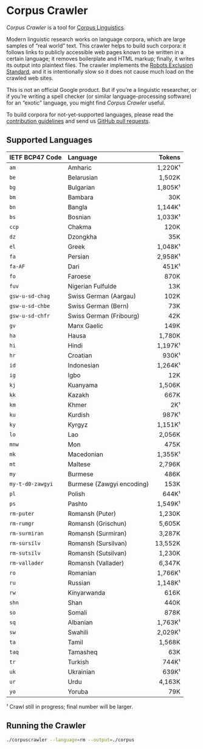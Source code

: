 # Corpus Crawler

_Corpus Crawler_ is a tool for
[Corpus Linguistics](https://en.wikipedia.org/wiki/Corpus_linguistics).

Modern linguistic research works on language corpora, which are large samples of
“real world” text.  This crawler helps to build such corpora: it follows links
to publicly accessible web pages known to be written in a certain language; it
removes boilerplate and HTML markup; finally, it writes its output into
plaintext files.  The crawler implements the
[Robots Exclusion Standard](https://en.wikipedia.org/wiki/Robots_exclusion_standard),
and it is intentionally slow so it does not cause much load on the crawled
web sites.

This is not an official Google product.  But if you’re a linguistic researcher,
or if you’re writing a spell checker (or similar language-processing software)
for an “exotic” language, you might find _Corpus Crawler_ useful.

To build corpora for not-yet-supported languages, please read the
[contribution guidelines](./CONTRIBUTING.md) and send us
[GitHub pull requests](https://help.github.com/categories/collaborating-with-issues-and-pull-requests/).



## Supported Languages

| IETF BCP47 Code     | Language                     |   Tokens |
| :------------------ | :--------------------------- | -------: |
| `am`                | Amharic                      |  1,220K¹ |
| `be`                | Belarusian                   |  1,502K  |
| `bg`                | Bulgarian                    |  1,805K¹ |
| `bm`                | Bambara                      |     30K  |
| `bn`                | Bangla                       |  1,144K¹ |
| `bs`                | Bosnian                      |  1,033K¹ |
| `ccp`               | Chakma                       |    120K  |
| `dz`                | Dzongkha                     |     35K  |
| `el`                | Greek                        |  1,048K¹ |
| `fa`                | Persian                      |  2,958K¹ |
| `fa-AF`             | Dari                         |    451K¹ |
| `fo`                | Faroese                      |    870K  |
| `fuv`               | Nigerian Fulfulde            |     13K  |
| `gsw-u-sd-chag`     | Swiss German (Aargau)        |    102K  |
| `gsw-u-sd-chbe`     | Swiss German (Bern)          |     73K  |
| `gsw-u-sd-chfr`     | Swiss German (Fribourg)      |     42K  |
| `gv`                | Manx Gaelic                  |    149K  |
| `ha`                | Hausa                        |  1,780K  |
| `hi`                | Hindi                        |  1,197K¹ |
| `hr`                | Croatian                     |    930K¹ |
| `id`                | Indonesian                   |  1,264K¹ |
| `ig`                | Igbo                         |     12K  |
| `kj`                | Kuanyama                     |  1,506K  |
| `kk`                | Kazakh                       |    667K  |
| `km`                | Khmer                        |      2K¹ |
| `ku`                | Kurdish                      |    987K¹ |
| `ky`                | Kyrgyz                       |  1,151K¹ |
| `lo`                | Lao                          |  2,056K  |
| `mnw`               | Mon                          |    475K  |
| `mk`                | Macedonian                   |  1,355K¹ |
| `mt`                | Maltese                      |  2,796K  |
| `my`                | Burmese                      |    486K  |
| `my-t-d0-zawgyi`    | Burmese (Zawgyi encoding)    |    153K  |
| `pl`                | Polish                       |    644K¹ |
| `ps`                | Pashto                       |  1,549K¹ |
| `rm-puter`          | Romansh (Puter)              |  1,230K  |
| `rm-rumgr`          | Romansh (Grischun)           |  5,605K  |
| `rm-surmiran`       | Romansh (Surmiran)           |  3,287K  |
| `rm-sursilv`        | Romansh (Sursilvan)          | 13,552K  |
| `rm-sutsilv`        | Romansh (Sutsilvan)          |  1,230K  |
| `rm-vallader`       | Romansh (Vallader)           |  6,347K  |
| `ro`                | Romanian                     |  1,766K¹ |
| `ru`                | Russian                      |  1,148K¹ |
| `rw`                | Kinyarwanda                  |    616K  |
| `shn`               | Shan                         |    440K  |
| `so`                | Somali                       |    878K  |
| `sq`                | Albanian                     |  1,763K¹ |
| `sw`                | Swahili                      |  2,029K¹ |
| `ta`                | Tamil                        |  1,568K  |
| `taq`               | Tamasheq                     |     63K  |
| `tr`                | Turkish                      |    744K¹ |
| `uk`                | Ukrainian                    |    639K¹ |
| `ur`                | Urdu                         |  4,163K  |
| `yo`                | Yoruba                       |     79K  |

¹ Crawl still in progress; final number will be larger.


## Running the Crawler

```sh
./corpuscrawler --language=rm --output=./corpus
```
